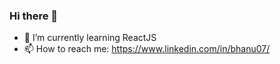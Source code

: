 ### Hi there 👋



- 🌱 I’m currently learning ReactJS
- 📫 How to reach me: https://www.linkedin.com/in/bhanu07/
